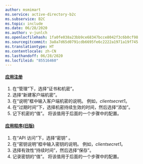 ```yaml
---
author: msmimart
ms.service: active-directory-b2c
ms.subservice: B2C
ms.topic: include
ms.date: 06/28/2020
ms.author: v-junlch
ms.openlocfilehash: 1fa0fe038a23bb9ce68347bcce8042f3c6b0cf98
ms.sourcegitcommit: 3a8a7d65d0791cdb6695fe6c2222a1971a19f745
ms.translationtype: HT
ms.contentlocale: zh-CN
ms.lasthandoff: 06/28/2020
ms.locfileid: "85516460"
---
```

#### <a name="app-registrations"></a>[应用注册](#tab/app-reg-ga/) 

1. 在“管理”下，选择“证书和机密”。 
1. 选择“新建客户端机密”。
1. 在“说明”框中输入客户端机密的说明。 例如，*clientsecret1*。
1. 在“过期时间”下，选择机密持续生效的时间，然后选择“添加”。
1. 记下机密的“值”。 将该值用于后面的一个步骤中的配置。

#### <a name="applications-legacy"></a>[应用程序(旧版)](#tab/applications-legacy/)

1. 在“API 访问”下，选择“密钥” 。
1. 在“密钥说明”框中输入密钥的说明。 例如，*clientsecret1*。
1. 选择有效性“持续时间”，然后选择“保存”。
1. 记录密钥的“值”。 将该值用于后面的一个步骤中的配置。

